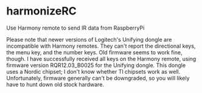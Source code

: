 # harmonizeRC
Use Harmony remote to send IR data from RaspberryPi

Please note that newer versions of Logitech's Unifying dongle are incompatible
with Harmony remotes. They can't report the directional keys, the menu key, and
the number keys. Old firmware seems to work fine, though. I have successfully
received all keys on the Harmony remote, using firmware version RQR12.03_B0025
for the Unifying dongle. This dongle uses a Nordic chipset; I don't know whether
TI chipsets work as well. Unfortunately, firmware generally can't be downgraded,
so you will likely have to hunt down old stock hardware.
